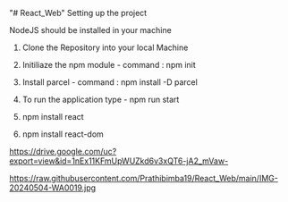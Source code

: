 "# React_Web" 
 Setting up the project

NodeJS should be installed in your machine


1. Clone the Repository into your local Machine
2. Initiliaze the npm module - command : npm init
3. Install parcel - command : npm install -D parcel

4. To run the application type - npm run start
5. npm install react
6. npm install react-dom



https://drive.google.com/uc?export=view&id=1nEx11KFmUpWUZkd6v3xQT6-jA2_mVaw-

https://raw.githubusercontent.com/Prathibimba19/React_Web/main/IMG-20240504-WA0019.jpg



